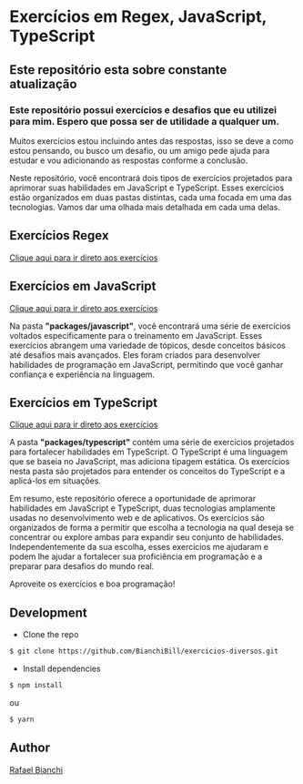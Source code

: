 # Exercícios em Regex, JavaScript, TypeScript

## Este repositório esta sobre constante atualização

### Este repositório possui exercícios e desafios que eu utilizei para mim. Espero que possa ser de utilidade a qualquer um.

Muitos exercícios estou incluindo antes das respostas, isso se deve a como estou pensando, ou busco um desafio, ou um amigo pede ajuda para estudar e vou adicionando as respostas conforme a conclusão.

Neste repositório, você encontrará dois tipos de exercícios projetados para aprimorar suas habilidades em JavaScript e TypeScript. Esses exercícios estão organizados em duas pastas distintas, cada uma focada em uma das tecnologias. Vamos dar uma olhada mais detalhada em cada uma delas.

## **Exercícios Regex**

[Clique aqui para ir direto aos exercícios](https://github.com/BianchiBill/exercicios-diversos/blob/main/packages/regex/README.md)


## **Exercícios em JavaScript**

[Clique aqui para ir direto aos exercícios](https://github.com/BianchiBill/exercicios-diversos/blob/main/packages/javascript/README.md)

Na pasta **"packages/javascript"**, você encontrará uma série de exercícios voltados especificamente para o treinamento em JavaScript. Esses exercícios abrangem uma variedade de tópicos, desde conceitos básicos até desafios mais avançados. Eles foram criados para desenvolver habilidades de programação em JavaScript, permitindo que você ganhar confiança e experiência na linguagem.

## **Exercícios em TypeScript**

[Clique aqui para ir direto aos exercícios](https://github.com/BianchiBill/exercicios-diversos/blob/main/packages/typescript/README.md)

A pasta **"packages/typescript"** contém uma série de exercícios projetados para fortalecer habilidades em TypeScript. O TypeScript é uma linguagem que se baseia no JavaScript, mas adiciona tipagem estática. Os exercícios nesta pasta são projetados para entender os conceitos do TypeScript e a aplicá-los em situações.

Em resumo, este repositório oferece a oportunidade de aprimorar habilidades em JavaScript e TypeScript, duas tecnologias amplamente usadas no desenvolvimento web e de aplicativos. Os exercícios são organizados de forma a permitir que escolha a tecnologia na qual deseja se concentrar ou explore ambas para expandir seu conjunto de habilidades. Independentemente da sua escolha, esses exercícios me ajudaram e podem lhe ajudar a fortalecer sua proficiência em programação e a preparar para desafios do mundo real.

Aproveite os exercícios e boa programação!
## Development

- Clone the repo

```bash
$ git clone https://github.com/BianchiBill/exercicios-diversos.git
```

- Install dependencies

```bash
$ npm install
```
ou
```bash
$ yarn
```

## Author

[Rafael Bianchi](https://twitter.com/billbianchi06)

[license-url]: https://opensource.org/licenses/MIT
